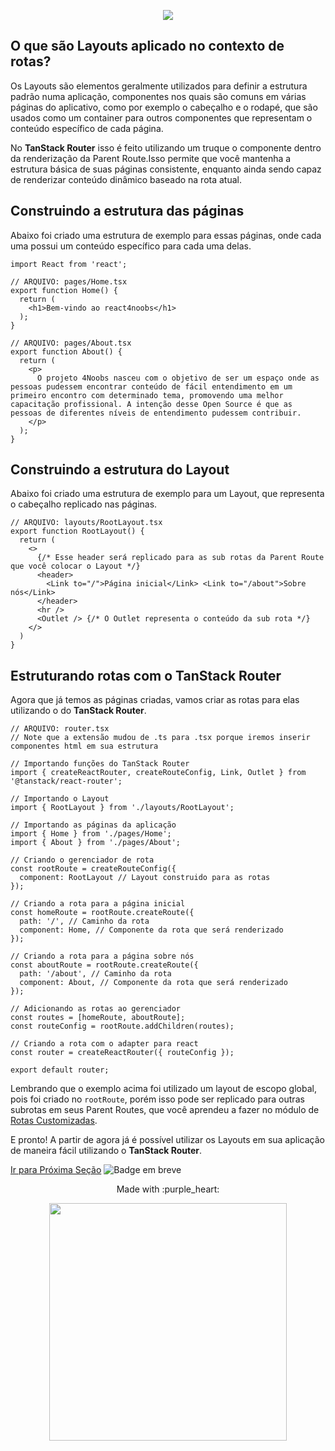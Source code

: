<p align="center">
  <a href="https://github.com/he4rt/4noobs" target="_blank">
    <img src="../../../assets/global/header-4noobs.svg">
  </a>
</p>

## O que são Layouts aplicado no contexto de rotas?

Os Layouts são elementos geralmente utilizados para definir a estrutura padrão numa aplicação, componentes nos quais são comuns em várias páginas do aplicativo, como por exemplo o cabeçalho e o rodapé, que são usados como um container para outros componentes que representam o conteúdo específico de cada página.

No **TanStack Router** isso é feito utilizando um truque o componente <Outlet /> dentro da renderização da Parent Route.Isso permite que você mantenha a estrutura básica de suas páginas consistente, enquanto ainda sendo capaz de renderizar conteúdo dinâmico baseado na rota atual.

## Construindo a estrutura das páginas

Abaixo foi criado uma estrutura de exemplo para essas páginas, onde cada uma possui um conteúdo específico para cada uma delas.

```TSX
import React from 'react';

// ARQUIVO: pages/Home.tsx
export function Home() {
  return (
    <h1>Bem-vindo ao react4noobs</h1>
  );
}

// ARQUIVO: pages/About.tsx
export function About() {
  return (
    <p>
      O projeto 4Noobs nasceu com o objetivo de ser um espaço onde as pessoas pudessem encontrar conteúdo de fácil entendimento em um primeiro encontro com determinado tema, promovendo uma melhor capacitação profissional. A intenção desse Open Source é que as pessoas de diferentes níveis de entendimento pudessem contribuir.
    </p>
  );
}
```

## Construindo a estrutura do Layout

Abaixo foi criado uma estrutura de exemplo para um Layout, que representa o cabeçalho replicado nas páginas.

```TSX
// ARQUIVO: layouts/RootLayout.tsx
export function RootLayout() {
  return (
    <>
      {/* Esse header será replicado para as sub rotas da Parent Route que você colocar o Layout */}
      <header>
        <Link to="/">Página inicial</Link> <Link to="/about">Sobre nós</Link>
      </header>
      <hr />
      <Outlet /> {/* O Outlet representa o conteúdo da sub rota */}
    </>
  )
}
```

## Estruturando rotas com o TanStack Router

Agora que já temos as páginas criadas, vamos criar as rotas para elas utilizando o <Outlet /> do **TanStack Router**.

```TSX
// ARQUIVO: router.tsx
// Note que a extensão mudou de .ts para .tsx porque iremos inserir componentes html em sua estrutura

// Importando funções do TanStack Router
import { createReactRouter, createRouteConfig, Link, Outlet } from '@tanstack/react-router';

// Importando o Layout
import { RootLayout } from './layouts/RootLayout';

// Importando as páginas da aplicação
import { Home } from './pages/Home';
import { About } from './pages/About';

// Criando o gerenciador de rota
const rootRoute = createRouteConfig({
  component: RootLayout // Layout construido para as rotas
});

// Criando a rota para a página inicial
const homeRoute = rootRoute.createRoute({
  path: '/', // Caminho da rota
  component: Home, // Componente da rota que será renderizado
});

// Criando a rota para a página sobre nós
const aboutRoute = rootRoute.createRoute({
  path: '/about', // Caminho da rota
  component: About, // Componente da rota que será renderizado
});

// Adicionando as rotas ao gerenciador
const routes = [homeRoute, aboutRoute];
const routeConfig = rootRoute.addChildren(routes);

// Criando a rota com o adapter para react
const router = createReactRouter({ routeConfig });

export default router;
```

Lembrando que o exemplo acima foi utilizado um layout de escopo global, pois foi criado no `rootRoute`, porém isso pode ser replicado para outras subrotas em seus Parent Routes, que você aprendeu a fazer no módulo de [Rotas Customizadas](./2-Rotas-customizadas.md).

E pronto! A partir de agora já é possível utilizar os Layouts em sua aplicação de maneira fácil utilizando o **TanStack Router**.

[Ir para Próxima Seção]() <img alt="Badge em breve" src="https://img.shields.io/badge/-EM%20BREVE-red">

<p align="center">Made with :purple_heart:</p>

<p align="center">
  <a href="https://github.com/he4rt/4noobs" target="_blank">
    <img src="../../../assets/global/footer-4noobs.svg" width="380">
  </a>
</p>
